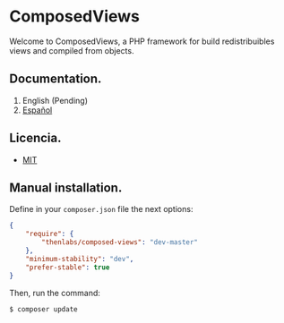 
# ComposedViews

Welcome to ComposedViews, a PHP framework for build redistribuibles views and compiled from objects.

## Documentation.

1. English (Pending)
2. [Español](docs/es/index.md)

## Licencia.

- [MIT](https://es.wikipedia.org/wiki/Licencia_MIT)

## Manual installation.

Define in your `composer.json` file the next options:

```JSON
{
    "require": {
        "thenlabs/composed-views": "dev-master"
    },
    "minimum-stability": "dev",
    "prefer-stable": true
}
```

Then, run the command:

    $ composer update

